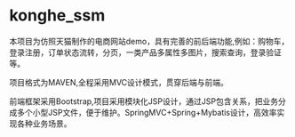 # konghe_ssm
本项目为仿照天猫制作的电商网站demo，具有完善的前后端功能,例如：购物车，登录注册，订单状态流转，分页，一类产品多属性多图片，搜索查询，登录验证等。


项目格式为MAVEN,全程采用MVC设计模式，贯穿后端与前端。


前端框架采用Bootstrap,项目采用模块化JSP设计，通过JSP包含关系，把业务分成多个小型JSP文件，便于维护。SpringMVC+Spring+Mybatis设计，高效率实现各种业务场景。
